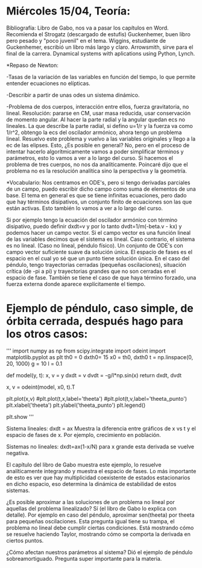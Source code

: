 # Miércoles 15/04, Teoría:
Bibliografía: Libro de Gabo, nos va a pasar los capítulos en Word.
Recomienda el Strogatz (descargado de estufis)
Guckenhemer, buen libro pero pesado y "poco juvenil" en el tema.
Wiggins, estudiante de Guckenhemer, escribió un libro más largo y claro.
Arrowsmith, sirve para el final de la carrera.
Dynamical systems with aplications using Python, Lynch.

*Repaso de Newton:

-Tasas de la variación de las variables en función del tiempo, lo que permite entender ecuaciones no elípticas.

-Describir a partir de unas odes un sistema dinámico.

-Problema de dos cuerpos, interacción entre ellos, fuerza gravitatoria, no lineal. Resolución: pararse en CM, usar masa reducida, usar conservación de momento angular. Al hacer la parte radial y la angular quedan ecs no lineales. La que describe la parte radial, si defino  u=1/r y la fuerza va como 1/r^2, obtengo la ecs del oscilador armónico, ahora tengo un problema lineal. Resuelvo este problema y vuelvo a las variables originales y llego a la ec de las elipses.
Esto, ¿Es posible en general? No, pero en el proceso de intentar hacerlo algorítmicamente vamos a poder simplificar términos y parámetros, esto lo vamos a ver a lo largo del curso.
Si hacemos el problema de tres cuerpos, no nos da analíticamente. Poincaré dijo que el problema no es la resolución analítica sino la perspectiva y la geometría.

*Vocabulario:
Nos centramos en ODE's, pero si tengo derivadas parciales de un campo, puedo escribir dicho campo como suma de elementos de una base. El tema en general es que se tiene infinitas ecuaciones, pero dado que hay términos disipativos, un conjunto finito de ecuaciones son las que están activas. Esto también lo vamos a ver a lo largo del curso.

Si por ejemplo tengo la ecuación del oscilador armónico con término disipativo, puedo definir dxdt=v y por lo tanto dvdt=1/m(-beta.v - kx) y podemos hacer un campo vector. Si el campo vector es una función lineal de las variables decimos que el sistema es lineal. Caso contrario, el sistema es no lineal. (Caso no lineal, péndulo físico). Un conjunto de ODE's con campo vector suficiente suave da solución única. El espacio de fases es el espacio en el cual yo sé que un punto tiene solución única. En el caso del péndulo, tengo trayectorias cerradas (pequeñas oscilaciones), situación crítica (de -pi a pi) y trayectorias grandes que no son cerradas en el espacio de fase. También se tiene el caso de que haya término forzado, una fuerza externa donde aparece explícitamente el tiempo.

# Ejemplo de péndulo, caso simple, de órbita cerrada, después hago para los otros casos:
'''
import numpy as np
from scipy.integrate import odeint
import matplotlib.pyplot as plt
th0 = 0
dxth0= 15
x0 = th0, dxth0
t = np.linspace(0, 20, 1000)
g = 10
l = 0.1

def model(y, t):
    x, v = y
    dxdt = v
    dvdt = -g/l*np.sin(x)
    return dxdt, dvdt

x, v = odeint(model, x0, t).T

plt.plot(x,v)
#plt.plot(t,x,label='theeta')
#plt.plot(t,v,label='theeta_punto')
plt.xlabel('theeta')
plt.ylabel('theeta_punto')
plt.legend()

plt.show
'''


Sistema lineales: dxdt = ax
Muestra la diferencia entre gráficos de x vs t y el espacio de fases de x.
Por ejemplo, crecimiento en población.

Sistemas no lineales: dxdt=ax(1-x/N) para x grande esta derivada se vuelve negativa.

El capítulo del libro de Gabo muestra este ejemplo, lo resuelve analíticamente integrando y muestra el espacio de fases. Lo más importante de esto es ver que hay multiplicidad coexistente de estados estacionarios en dicho espacio, eso determina la dinámica de estabilidad de estos sistemas.

¿Es posible aproximar a las soluciones de un problema no lineal por aquellas del problema linealizado? Sí (el libro de Gabo lo explica con detalle). Por ejemplo en caso del péndulo, aproximar sen(theeta) por theeta para pequeñas oscilaciones. Esta pregunta igual tiene su trampa, el problema no lineal debe cumplir ciertas condiciones. Está mostrando cómo se resuelve haciendo Taylor, mostrando cómo se comporta la derivada en ciertos puntos.

¿Cómo afectan nuestros parámetros al sistema? Dió el ejemplo de péndulo sobreamortiguado. Pregunta super importante para la materia.
